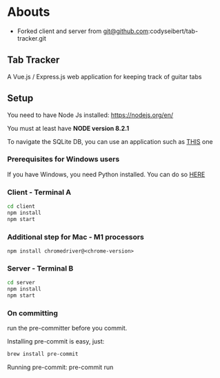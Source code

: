 # Abouts

- Forked client and server from git@github.com:codyseibert/tab-tracker.git

## Tab Tracker

A Vue.js / Express.js web application for keeping track of guitar tabs

## Setup

You need to have Node Js installed: <https://nodejs.org/en/>

You must at least have **NODE version 8.2.1**

To navigate the SQLite DB, you can use an application such as [THIS](https://sqlitebrowser.org/dl/) one

### Prerequisites for Windows users ###
If you have Windows, you need Python installed. You can do so [HERE](https://www.python.org/downloads/windows/)

### Client - Terminal A

``` bash
cd client
npm install
npm start
```
### Additional step for Mac - M1 processors

``` 
npm install chromedriver@<chrome-version>
```

### Server - Terminal B

``` bash
cd server
npm install
npm start
```

### On committing

run the pre-committer before you commit.

Installing pre-commit is easy, just:

```bash
brew install pre-commit
```

Running pre-commit:
pre-commit run
